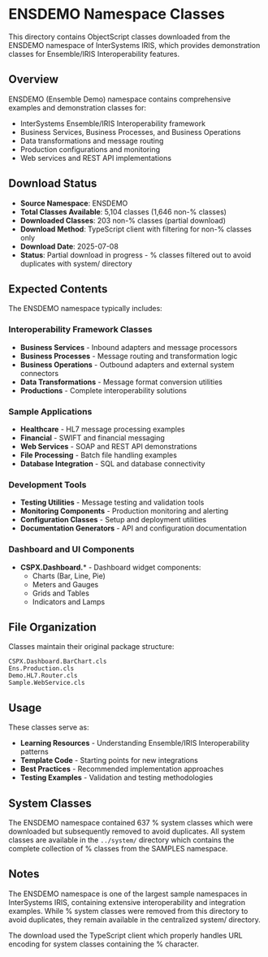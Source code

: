 # ENSDEMO Namespace Classes

This directory contains ObjectScript classes downloaded from the ENSDEMO namespace of InterSystems IRIS, which provides demonstration classes for Ensemble/IRIS Interoperability features.

## Overview

ENSDEMO (Ensemble Demo) namespace contains comprehensive examples and demonstration classes for:
- InterSystems Ensemble/IRIS Interoperability framework
- Business Services, Business Processes, and Business Operations
- Data transformations and message routing
- Production configurations and monitoring
- Web services and REST API implementations

## Download Status

- **Source Namespace**: ENSDEMO
- **Total Classes Available**: 5,104 classes (1,646 non-% classes)
- **Downloaded Classes**: 203 non-% classes (partial download)
- **Download Method**: TypeScript client with filtering for non-% classes only
- **Download Date**: 2025-07-08
- **Status**: Partial download in progress - % classes filtered out to avoid duplicates with system/ directory

## Expected Contents

The ENSDEMO namespace typically includes:

### Interoperability Framework Classes
- **Business Services** - Inbound adapters and message processors
- **Business Processes** - Message routing and transformation logic
- **Business Operations** - Outbound adapters and external system connectors
- **Data Transformations** - Message format conversion utilities
- **Productions** - Complete interoperability solutions

### Sample Applications
- **Healthcare** - HL7 message processing examples
- **Financial** - SWIFT and financial messaging
- **Web Services** - SOAP and REST API demonstrations
- **File Processing** - Batch file handling examples
- **Database Integration** - SQL and database connectivity

### Development Tools
- **Testing Utilities** - Message testing and validation tools
- **Monitoring Components** - Production monitoring and alerting
- **Configuration Classes** - Setup and deployment utilities
- **Documentation Generators** - API and configuration documentation

### Dashboard and UI Components
- **CSPX.Dashboard.*** - Dashboard widget components:
  - Charts (Bar, Line, Pie)
  - Meters and Gauges
  - Grids and Tables
  - Indicators and Lamps

## File Organization

Classes maintain their original package structure:
```
CSPX.Dashboard.BarChart.cls
Ens.Production.cls
Demo.HL7.Router.cls
Sample.WebService.cls
```

## Usage

These classes serve as:
- **Learning Resources** - Understanding Ensemble/IRIS Interoperability patterns
- **Template Code** - Starting points for new integrations
- **Best Practices** - Recommended implementation approaches
- **Testing Examples** - Validation and testing methodologies

## System Classes

The ENSDEMO namespace contained 637 % system classes which were downloaded but subsequently removed to avoid duplicates. All system classes are available in the `../system/` directory which contains the complete collection of % classes from the SAMPLES namespace.

## Notes

The ENSDEMO namespace is one of the largest sample namespaces in InterSystems IRIS, containing extensive interoperability and integration examples. While % system classes were removed from this directory to avoid duplicates, they remain available in the centralized system/ directory.

The download used the TypeScript client which properly handles URL encoding for system classes containing the % character.